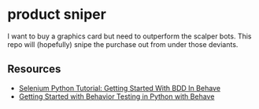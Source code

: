 # product sniper

I want to buy a graphics card but need to outperform the scalper bots.
This repo will (hopefully) snipe the purchase out from under those deviants.

## Resources

- [Selenium Python Tutorial: Getting Started With BDD In Behave](https://dzone.com/articles/selenium-python-tutorial-getting-started-with-bdd#:~:text=BDD%20is%20not%20restricted%20to%20Python%20Behave%20but,other%20frameworks%20such%20as%20Cucumber%20for%20Selenium%20testing.)
- [Getting Started with Behavior Testing in Python with Behave](https://semaphoreci.com/community/tutorials/getting-started-with-behavior-testing-in-python-with-behave)